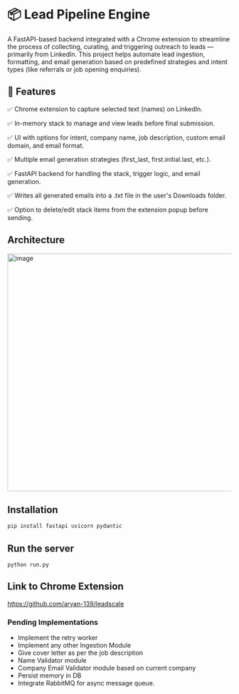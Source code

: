 # 📦 Lead Pipeline Engine
A FastAPI-based backend integrated with a Chrome extension to streamline the process of collecting, curating, and triggering outreach to leads — primarily from LinkedIn. This project helps automate lead ingestion, formatting, and email generation based on predefined strategies and intent types (like referrals or job opening enquiries).

## 🚀 Features
✅ Chrome extension to capture selected text (names) on LinkedIn.

✅ In-memory stack to manage and view leads before final submission.

✅ UI with options for intent, company name, job description, custom email domain, and email format.

✅ Multiple email generation strategies (first_last, first.initial.last, etc.).

✅ FastAPI backend for handling the stack, trigger logic, and email generation.

✅ Writes all generated emails into a .txt file in the user's Downloads folder.

✅ Option to delete/edit stack items from the extension popup before sending.

## Architecture 
<img width="995" height="534" alt="image" src="https://github.com/user-attachments/assets/64facd3e-3ded-4f92-8575-783ef00f2b5e" />


## Installation 
```java 
pip install fastapi uvicorn pydantic
```
## Run the server 
```
python run.py
```
## Link to Chrome Extension 
https://github.com/aryan-139/leadscale

### Pending Implementations 
- Implement the retry worker 
- Implement any other Ingestion Module 
- Give cover letter as per the job description
- Name Validator module 
- Company Email Validator module based on current company 
- Persist memory in DB
- Integrate RabbitMQ for async message queue.

